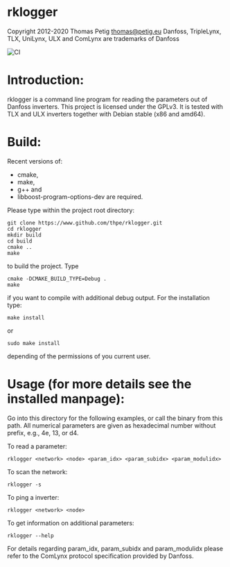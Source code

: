 rklogger
========
Copyright 2012-2020 Thomas Petig <thomas@petig.eu>
Danfoss, TripleLynx, TLX, UniLynx, ULX and ComLynx are trademarks of Danfoss

![CI](https://github.com/thpe/rklogger/workflows/CI/badge.svg)

Introduction:
============

rklogger is a command line program for reading the parameters out of Danfoss
inverters. This project is licensed under the GPLv3. It is tested with TLX and
ULX inverters together with Debian stable (x86 and amd64).


Build:
======

Recent versions of:
 * cmake, 
 * make,
 * g++ and
 * libboost-program-options-dev 
are required.

Please type within the project root directory:
```
git clone https://www.github.com/thpe/rklogger.git
cd rklogger
mkdir build
cd build
cmake ..
make
```

to build the project. Type 
```
cmake -DCMAKE_BUILD_TYPE=Debug .
make
```

if you want to compile with additional debug output.
For the installation type:
```
make install
```
or
```
sudo make install
```
depending of the permissions of you current user.

Usage (for more details see the installed manpage):
==================================================

Go into this directory for the following examples, or call the binary from
this path. All numerical parameters are given as hexadecimal number without
prefix, e.g., 4e, 13, or d4.

To read a parameter:
```
rklogger <network> <node> <param_idx> <param_subidx> <param_modulidx>
```

To scan the network:
```
rklogger -s
```

To ping a inverter:
```
rklogger <network> <node>
```

To get information on additional parameters:
```
rklogger --help
```
For details regarding param_idx, param_subidx and param_modulidx please refer
to the ComLynx protocol specification provided by Danfoss.
